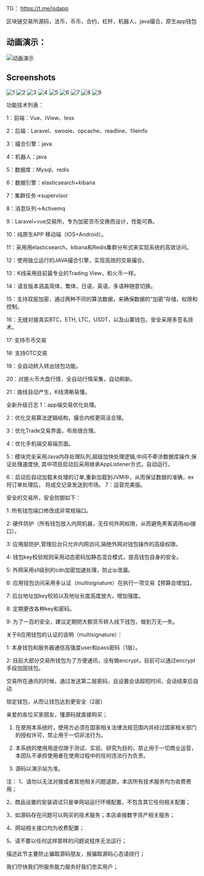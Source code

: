 TG： https://t.me/isdapp

区块链交易所源码，法币，币币，合约，杠杆，机器人，java撮合，原生app钱包

## 动画演示：
![动画演示](demo.gif)

## Screenshots
![1](01.png)
![2](02.jpg)
![3](03.jpg)
![4](04.jpg)
![5](05.jpg)
![6](06.jpg)
![7](07.jpg)
![8](08.jpg)
![9](09.png)

功能技术列表：


1：前端：Vue、iView、less

2：后端：Laravel、swoole、opcache、readline、fileinfo

3：撮合引擎：java

4：机器人：java

5：数据库：Mysql、redis

6：数据引擎：elasticsearch+kibana

7：集群任务->supervisor

8：消息队列->Activemq

9：Laravel+vue交易所，专为加密货币交换而设计，性能可靠。

10：纯原生APP 移动端（IOS+Android）。

11：采用用elasticsearch，kibana和Redis集群分布式来实现系统的高效访问。

12：使用独立运行的JAVA撮合引擎，实现高效的交易撮合。

13：K线采用目前最专业的Trading View，和火币一样。

14：语言版本涵盖简体，繁体，日语，英语，多语种随意切换。

15：支持双层加密，通过两种不同的算法数据，来确保数据的“加密”存储，权限和控制。

16：无缝对接真实BTC，ETH, LTC，USDT，以及山寨钱包，安全采用多签名技术。

17:   支持币币交易

18:   支持OTC交易

19：全自动转入转出钱包功能。

20：对接火币大盘行情，全自动行情采集，自动刷新。

21：曲线自动产生，K线清晰易懂。


全新升级日志
1：app端交易优化处理。

2：优化交易算法逻辑结构，撮合内核更简洁合理。

3：优化Trade交易界面，布局很合理。

4：优化手机端交易端页面。

5：模块完全采用Java内存处理队列,超级加快处理逻辑,中间不牵涉数据库操作,保证处理速度快,
     其中项目启动后采用继承AppListener方式，自动运行。
     
6：启动后自动加载未处理的订单,重新加载到JVM中，从而保证数据的准确，ex将订单处理后，
     将成交记录发送到市场。
7：运营完美版。

安全的交易所，安全防御如下：

1: 所有钱包端口修改成非常规端口。

2: 硬件防护（所有钱包放入内网机器，无任何外网权限，从而避免黑客调用api接口）。

3: 应用层防护,管理后台只允许内网访问,隔绝外网对钱包操作的高级权限。

4: 钱包key校验规则采用动态密码加静态混合模式，提高钱包自身的安全。

5: 外网采用sll级别的cdn加密加速处理，防止ip泄漏。

6: 应用钱包访问采用多认证（multisignature）在执行一项交易【预算会增加】。

7: 后台地址加key校验以及地址长度高度放大，增加强度。

8: 定期更改各种key和密码。

9: 为了一百的安全，建议定期把大额货币转入线下钱包，做到万无一失。


关于6应用钱包的认证的说明（multisignature）：

1: 本身钱包和服务器通信高强度user和pass密码（1层）。

2: 目前大部分交易所钱包为了方便通讯，没有做encrypt，目前可以通过encrypt手段加固钱包。

   交易所在通讯的时候，通过发送第二层密码，且设置会话超短时间，会话结束后自动
   
   锁定钱包，从而让钱包达到更安全（2层）
   


亲爱的各位买家朋友，懂源码就直接购买；

1. 在使用本系统时，使用方必须在国家相关法律法规范围内并经过国家相关部门的授权许可，禁止用于一切非法行为。
   
3. 本系统的使用用途仅限于测试、实验、研究为目的，禁止用于一切商业运营，本团队不承担使用者在使用过程中的任何违法行为负责。
   
5. 源码以演示站为准。

注：
1、请勿以无法对接或者其他相关问题退款，本店所有技术服务均为收费费用；

2、商品设置的安装调试只是单网站运行环境配置，不包含其它任何相关配置；

3、如源码存在问题可以购买的技术服务；本店承接数字资产相关服务；

4、网站相关接口均为收费配置；

5、请不要以任何这样那样的问题说程序无法运行；

描述此节主要防止骗取源码朋友，报骗取源码心态请绕行；

我们尽快我们所服务能力服务好我们忠实用户；

